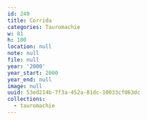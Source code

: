 ```yaml
---
id: 249
title: Corrida
categories: Tauromachie
w: 81
h: 100
location: null
note: null
file: null
year: '2000'
year_start: 2000
year_end: null
image: null
uuid: 53ed214b-7f3a-452a-81dc-10033cf063dc
collections:
  - tauromachie
---
```


